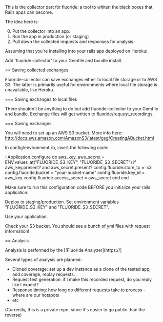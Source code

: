 This is the collector part for fluoride: a tool to whiten the black boxes that Rails apps can become.

The idea here is:

0. Put the collector into an app.
0. Run the app in production (or staging)
0. Pull down the collected requests and responses for analysis.

Assuming that you're installing into your rails app deployed on Heroku:

Add 'fluoride-collector' to your Gemfile and bundle install.

== Saving collected exchanges

Fluoride-collector can save exchanges either to local file storage or to AWS S3. The latter is primarily useful for environments where local file storage is unavailable, like Heroku.  

=== Saving exchanges to local files

There shouldn't be anything to do but add fluoride-collector to your Gemfile and bundle.  Exchange files will get written to fluoride/request_recordings.  

=== Saving exchanges

You will need to set up an AWS S3 bucket. More info here: http://docs.aws.amazon.com/AmazonS3/latest/gsg/CreatingABucket.html

In config/environment.rb, insert the following code:

<APPNAME>::Application.configure do
  aws_key, aws_secret = ENV.values_at("FLUORIDE_S3_KEY", "FLUORIDE_S3_SECRET")
  if aws_key.present? and aws_secret.present?
    config.fluoride.store_to = :s3
    config.fluoride.bucket = "your-bucket-name"
    config.fluoride.key_id = aws_key
    config.fluoride.access_secret = aws_secret
  end
end

Make sure to run this configuration code BEFORE you initialize your rails application.

Deploy to staging/production. Set environment variables "FLUORIDE_S3_KEY" and "FLUORIDE_S3_SECRET".

Use your application.

Check your S3 bucket. You should see a bunch of yml files with request information!

== Analysis

Analysis is performed by the [[Fluoride Analyzer](https://]


Several types of analysis are planned:

* Cloned coverage: set up a dev instance as a clone of the tested app, add coverage, replay requests.
* Request test generation: if I make this recorded request, do you reply like I expect?
* Response timing: how long do different requests take to process - where are our hotspots
* etc

(Currently, this is a private repo, since it's easier to go public than the reverse)
